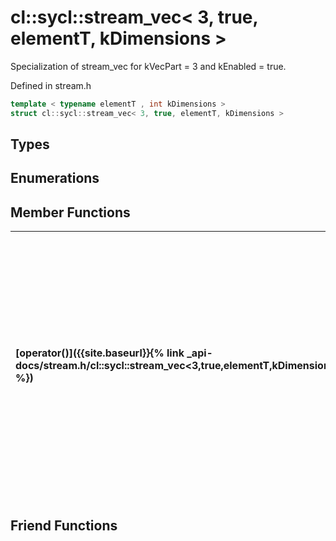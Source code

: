 ---
---
# cl::sycl::stream_vec< 3, true, elementT, kDimensions >

Specialization of stream_vec for kVecPart = 3 and kEnabled = true. 

Defined in stream.h

```cpp
template < typename elementT , int kDimensions >
struct cl::sycl::stream_vec< 3, true, elementT, kDimensions >
```

## Types

## Enumerations

## Member Functions

| [operator()]({{site.baseurl}}{% link _api-docs/stream.h/cl::sycl::stream_vec<3,true,elementT,kDimensions>/functions/operator()/index.md %}) | Inline function call operator that streams part of the vec to a stream object. This function call operator streams the z element of the vec object.  |
| :--- | :--- |


## Friend Functions

